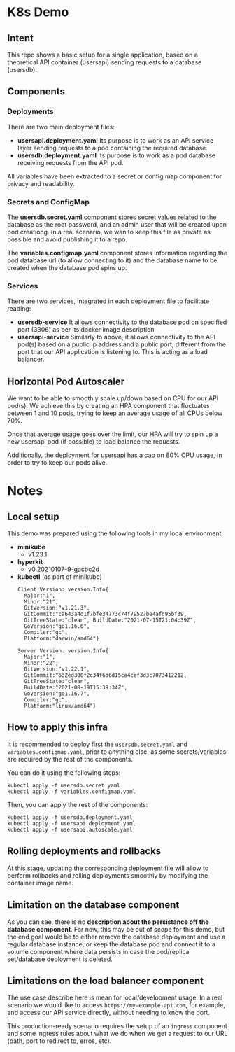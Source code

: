 # K8s Demo

## Intent
This repo shows a basic setup for a single application, based on a theoretical API container (usersapi) sending requests to a database (usersdb).

## Components

### Deployments

There are two main deployment files:
- **usersapi.deployment.yaml**
  Its purpose is to work as an API service layer sending requests to a pod containing the required database.
- **usersdb.deployment.yaml**
  Its purpose is to work as a pod database receiving requests from the API pod. 

All variables have been extracted to a secret or config map component for privacy and readability.

### Secrets and ConfigMap

The **usersdb.secret.yaml** component stores secret values related to the database as the root password, and an admin user that will be created upon pod creationg. In a real scenario, we wan to keep this file as private as possible and avoid publishing it to a repo.

The **variables.configmap.yaml** component stores information regarding the pod database url (to allow connecting to it) and the database name to be created when the database pod spins up.

### Services

There are two services, integrated in each deployment file to facilitate reading:

- **usersdb-service**
  It allows connectivity to the database pod on specified port (3306) as per its docker image description
- **usersapi-service**
  Similarly to above, it allows connectivity to the API pod(s) based on a public ip address and a public port, different from the port that our API application is listening to. This is acting as a load balancer.

## Horizontal Pod Autoscaler

We want to be able to smoothly scale up/down based on CPU for our API pod(s). We achieve this by creating an HPA component that fluctuates between 1 and 10 pods, trying to keep an average usage of all CPUs below 70%.

Once that average usage goes over the limit, our HPA will try to spin up a new usersapi pod (if possible) to load balance the requests.

Additionally, the deployment for usersapi has a cap on 80% CPU usage, in order to try to keep our pods alive.

# Notes

## Local setup

This demo was prepared using the following tools in my local environment:

- **minikube** 
  - v1.23.1
- **hyperkit** 
  - v0.20210107-9-gacbc2d
- **kubectl** (as part of minikube)
  ```
  Client Version: version.Info{
    Major:"1", 
    Minor:"21", 
    GitVersion:"v1.21.3",
    GitCommit:"ca643a4d1f7bfe34773c74f79527be4afd95bf39,
    GitTreeState:"clean", BuildDate:"2021-07-15T21:04:39Z",
    GoVersion:"go1.16.6",
    Compiler:"gc",
    Platform:"darwin/amd64"}
  
  Server Version: version.Info{
    Major:"1",
    Minor:"22",
    GitVersion:"v1.22.1",
    GitCommit:"632ed300f2c34f6d6d15ca4cef3d3c7073412212,
    GitTreeState:"clean",
    BuildDate:"2021-08-19T15:39:34Z",
    GoVersion:"go1.16.7",
    Compiler:"gc",
    Platform:"linux/amd64"}
  ```


## How to apply this infra
It is recommended to deploy first the `usersdb.secret.yaml` and `variables.configmap.yaml`, prior to anything else, as some secrets/variables are required by the rest of the components.

You can do it using the following steps:

```
kubectl apply -f usersdb.secret.yaml
kubectl apply -f variables.configmap.yaml
```

Then, you can apply the rest of the components:

```
kubectl apply -f usersdb.deployment.yaml
kubectl apply -f usersapi.deployment.yaml
kubectl apply -f usersapi.autoscale.yaml
```
## Rolling deployments and rollbacks
At this stage, updating the corresponding deployment file will allow to perform rollbacks and rolling deployments smoothly by modifying the container image name.
## Limitation on the database component
As you can see, there is no **description about the persistance off the database component**. For now, this may be out of scope for this demo, but the end goal would be to either remove the database deployment and use a regular database instance, or keep the database pod and connect it to a volume component where data persists in case the pod/replica set/database deployment is deleted.

## Limitations on the load balancer component
The use case describe here is mean for local/development usage. In a real scenario we would like to access `https://my-example-api.com`, for example, and access our API service directly, without needing to know the port.

This production-ready scenario requires the setup of an `ingress` component and some ingress rules about what we do when we get a request to our URL (path, port to redirect to, erros, etc).
